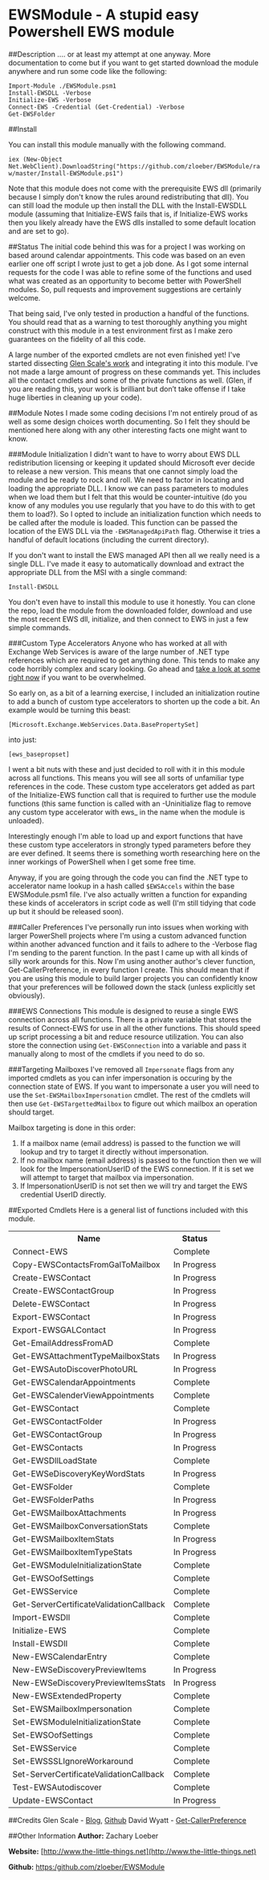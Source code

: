 # EWSModule - A stupid easy Powershell EWS module

##Description
.... or at least my attempt at one anyway. More documentation to come but if you want to get started download the module  anywhere and run some code like the following:

```
Import-Module ./EWSModule.psm1
Install-EWSDLL -Verbose
Initialize-EWS -Verbose
Connect-EWS -Credential (Get-Credential) -Verbose
Get-EWSFolder
```

##Install

You can install this module manually with the following command.

`iex (New-Object Net.WebClient).DownloadString("https://github.com/zloeber/EWSModule/raw/master/Install-EWSModule.ps1")`

Note that this module does not come with the prerequisite EWS dll (primarily because I simply don't know the rules around redistributing that dll). You can still load the module up then install the DLL with the Install-EWSDLL module (assuming that Initialize-EWS fails that is, if Initialize-EWS works then you likely already have the EWS dlls installed to some default location and are set to go).

##Status
The initial code behind this was for a project I was working on based around calendar appointments. This code was based on an even earlier one off script I wrote just to get a job done. As I got some internal requests for the code I was able to refine some of the functions and used what was created as an opportunity to become better with PowerShell modules. So, pull requests and improvement suggestions are certainly welcome.

That being said, I've only tested in production a handful of the functions. You should read that as a warning to test thoroughly anything you might construct with this module in a test environment first as I make zero guarantees on the fidelity of all this code.

A large number of the exported cmdlets are not even finished yet! I've started dissecting [Glen Scale's work](http://gsexdev.blogspot.com/) and integrating it into this module. I've not made a large amount of progress on these commands yet. This includes all the contact cmdlets and some of the private functions as well. (Glen, if you are reading this, your work is brilliant but don’t take offense if I take huge liberties in cleaning up your code).

##Module Notes
I made some coding decisions I'm not entirely proud of as well as some design choices worth documenting. So I felt they should be mentioned here along with any other interesting facts one might want to know.

###Module Initialization
I didn't want to have to worry about EWS DLL redistribution licensing or keeping it updated should Microsoft ever decide to release a new version. This means that one cannot simply load the module and be ready to rock and roll. We need to factor in locating and loading the appropriate DLL. I know we can pass parameters to modules when we load them but I felt that this would be counter-intuitive (do you know of any modules you use regularly that you have to do this with to get them to load?). So I opted to include an initialization function which needs to be called after the module is loaded. This function can be passed the location of the EWS DLL via the  `-EWSManagedApiPath` flag. Otherwise it tries a handful of default locations (including the current directory).

If you don't want to install the EWS managed API then all we really need is a single DLL. I've made it easy to automatically download and extract the appropriate DLL from the MSI with a single command:

`Install-EWSDLL`

You don't even have to install this module to use it honestly. You can clone the repo, load the module from the downloaded folder, download and use the most recent EWS dll, initialize, and then connect to EWS in just a few simple commands.

###Custom Type Accelerators
Anyone who has worked at all with Exchange Web Services is aware of the large number of .NET type references which are required to get anything done. This tends to make any code horribly complex and scary looking. Go ahead and [take a look at some right now](https://raw.githubusercontent.com/gscales/Powershell-Scripts/master/EWSContacts/EWSContactFunctions.ps1) if you want to be overwhelmed.

So early on, as a bit of a learning exercise, I included an initialization routine to add a bunch of custom type accelerators to shorten up the code a bit. An example would be turning this beast:

`[Microsoft.Exchange.WebServices.Data.BasePropertySet]`

into just:

`[ews_basepropset]`

I went a bit nuts with these and just decided to roll with it in this module across all functions. This means you will see all sorts of unfamiliar type references in the code. These custom type accelerators get added as part of the Initialize-EWS function call that is required to further use the module functions (this same function is called with an -Uninitialize flag to remove any custom type accelerator with ews_ in the name when the module is unloaded).

Interestingly enough I'm able to load up and export functions that have these custom type accelerators in strongly typed parameters before they are ever defined. It seems there is something worth researching here on the inner workings of PowerShell when I get some free time.

Anyway, if you are going through the code you can find the .NET type to accelerator name lookup in a hash called `$EWSAccels` within the base EWSModule.psm1 file. I've also actually written a function for expanding these kinds of accelerators in script code as well (I'm still tidying that code up but it should be released soon).

###Caller Preferences
I've personally run into issues when working with larger PowerShell projects where I'm using a custom advanced function within another advanced function and it fails to adhere to the -Verbose flag I'm sending to the parent function. In the past I came up with all kinds of silly work arounds for this. Now I'm using another author's clever function, Get-CallerPreference, in every function I create. This should mean that if you are using this module to build larger projects you can confidently know that your preferences will be followed down the stack (unless explicitly set obviously).

###EWS Connections
This module is designed to reuse a single EWS connection across all functions. There is a private variable that stores the results of Connect-EWS for use in all the other functions. This should speed up script processing a bit and reduce resource utilization. You can also store the connection using `Get-EWSConnection` into a variable and pass it manually along to most of the cmdlets if you need to do so.

###Targeting Mailboxes
I've removed all `Impersonate` flags from any imported cmdlets as you can infer impersonation is occuring by the connection state of EWS. If you want to impersonate a user you will need to use the `Set-EWSMailboxImpersonation` cmdlet. The rest of the cmdlets will then use `Get-EWSTargettedMailbox` to figure out which mailbox an operation should target.

Mailbox targeting is done in this order:
1. If a mailbox name (email address) is passed to the function we will lookup and try to target it directly without impersonation.
2. If no mailbox name (email address) is passed to the function then we will look for the ImpersonationUserID of the EWS connection. If it is set we will attempt to target that mailbox via impersonation.
3. If ImpersonationUserID is not set then we will try and target the EWS credential UserID directly.

##Exported Cmdlets
Here is a general list of functions included with this module.
<table>
<tr><th>Name</th><th>Status</th></tr>
<tr><td>Connect-EWS</td><td>Complete</td></tr>
<tr><td>Copy-EWSContactsFromGalToMailbox</td><td>In Progress</td></tr>
<tr><td>Create-EWSContact</td><td>In Progress</td></tr>
<tr><td>Create-EWSContactGroup</td><td>In Progress</td></tr>
<tr><td>Delete-EWSContact</td><td>In Progress</td></tr>
<tr><td>Export-EWSContact</td><td>In Progress</td></tr>
<tr><td>Export-EWSGALContact</td><td>In Progress</td></tr>
<tr><td>Get-EmailAddressFromAD</td><td>Complete</td></tr>
<tr><td>Get-EWSAttachmentTypeMailboxStats</td><td>In Progress</td></tr>
<tr><td>Get-EWSAutoDiscoverPhotoURL</td><td>In Progress</td></tr>
<tr><td>Get-EWSCalendarAppointments</td><td>Complete</td></tr>
<tr><td>Get-EWSCalenderViewAppointments</td><td>Complete</td></tr>
<tr><td>Get-EWSContact</td><td>Complete</td></tr>
<tr><td>Get-EWSContactFolder</td><td>In Progress</td></tr>
<tr><td>Get-EWSContactGroup</td><td>In Progress</td></tr>
<tr><td>Get-EWSContacts</td><td>In Progress</td></tr>
<tr><td>Get-EWSDllLoadState</td><td>Complete</td></tr>
<tr><td>Get-EWSeDiscoveryKeyWordStats</td><td>In Progress</td></tr>
<tr><td>Get-EWSFolder</td><td>Complete</td></tr>
<tr><td>Get-EWSFolderPaths</td><td>In Progress</td></tr>
<tr><td>Get-EWSMailboxAttachments</td><td>In Progress</td></tr>
<tr><td>Get-EWSMailboxConversationStats</td><td>Complete</td></tr>
<tr><td>Get-EWSMailboxItemStats</td><td>In Progress</td></tr>
<tr><td>Get-EWSMailboxItemTypeStats</td><td>In Progress</td></tr>
<tr><td>Get-EWSModuleInitializationState</td><td>Complete</td></tr>
<tr><td>Get-EWSOofSettings</td><td>Complete</td></tr>
<tr><td>Get-EWSService</td><td>Complete</td></tr>
<tr><td>Get-ServerCertificateValidationCallback</td><td>Complete</td></tr>
<tr><td>Import-EWSDll</td><td>Complete</td></tr>
<tr><td>Initialize-EWS</td><td>Complete</td></tr>
<tr><td>Install-EWSDll</td><td>Complete</td></tr>
<tr><td>New-EWSCalendarEntry</td><td>Complete</td></tr>
<tr><td>New-EWSeDiscoveryPreviewItems</td><td>In Progress</td></tr>
<tr><td>New-EWSeDiscoveryPreviewItemsStats</td><td>In Progress</td></tr>
<tr><td>New-EWSExtendedProperty</td><td>Complete</td></tr>
<tr><td>Set-EWSMailboxImpersonation</td><td>Complete</td></tr>
<tr><td>Set-EWSModuleInitializationState</td><td>Complete</td></tr>
<tr><td>Set-EWSOofSettings</td><td>Complete</td></tr>
<tr><td>Set-EWSService</td><td>Complete</td></tr>
<tr><td>Set-EWSSSLIgnoreWorkaround</td><td>Complete</td></tr>
<tr><td>Set-ServerCertificateValidationCallback</td><td>Complete</td></tr>
<tr><td>Test-EWSAutodiscover</td><td>Complete</td></tr>
<tr><td>Update-EWSContact</td><td>In Progress</td></tr>
</table>

##Credits
Glen Scale - [Blog](http://gsexdev.blogspot.com/), [Github](https://github.com/gscales)
David Wyatt  - [Get-CallerPreference](https://gallery.technet.microsoft.com/scriptcenter/Inherit-Preference-82343b9d)

##Other Information
**Author:** Zachary Loeber

**Website:** [http://www.the-little-things.net](http://www.the-little-things.net)

**Github:** [https:/github.com/zloeber/EWSModule](https:/github.com/zloeber/EWSModule)

